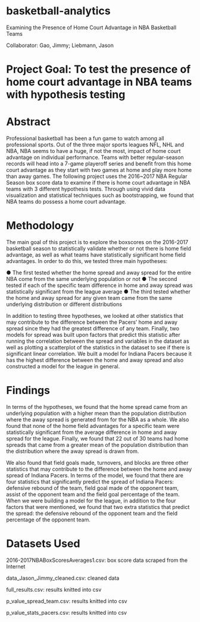 # basketball-analytics
Examining the Presence of Home Court Advantage in NBA Basketball Teams 

Collaborator: Gao, Jimmy; Liebmann, Jason

# Project Goal: To test the presence of home court advantage in NBA teams with hypothesis testing

# Abstract
Professional basketball has been a fun game to watch among all professional sports. Out of the three major sports leagues NFL, NHL and NBA, NBA seems to have a huge, if not the most, impact of home court advantage on individual performance. Teams with better regular-season records will head into a 7-game playeroff series and benefit from this home court advantage as they start with two games at home and play more home than away games. The following project uses the 2016~2017 NBA Regular Season box score data to examine if there is home court advantage in NBA teams with 3 different hypothesis tests. Through using vivid data visualization and statistical techniques such as bootstrapping, we found that NBA teams do possess a home court advantage.

# Methodology
The main goal of this project is to explore the boxscores on the 2016-2017 basketball season to statistically validate whether or not there is home field advantage, as well as what teams have statistically significant home field advantages. In order to do this, we tested three main hypotheses:

●	The first tested whether the home spread and away spread for the entire NBA come from the same underlying population or not
●	The second tested if each of the specific team difference in home and away spread was statistically significant from the league average
●	The third tested whether the home and away spread for any given team came from the same underlying distribution or different distributions 

In addition to testing three hypotheses, we looked at other statistics that may contribute to the difference between the Pacers’ home and away spread since they had the greatest difference of any team. Finally, two models for spread was built upon factors that predict this statistic after running the correlation between the spread and variables in the dataset as well as plotting a scatterplot of the statistics in the dataset to see if there is significant linear correlation. We built a model for Indiana Pacers because it has the highest difference between the home and away spread and also constructed a model for the league in general.

# Findings
In terms of the hypotheses, we found that the home spread came from an underlying population with a higher mean than the population distribution where the away spread is generated from for the NBA as a whole. We also found that none of the home field advantages for a specific team were statistically significant from the average difference in home and away spread for the league. Finally, we found that 22 out of 30 teams had home spreads that came from a greater mean of the population distribution than the distribution where the away spread is drawn from.

We also found that field goals made, turnovers, and blocks are three other statistics that may contribute to the difference between the home and away spread of Indiana Pacers. In terms of the model, we found that there are four statistics that significantly predict the spread of Indiana Pacers: defensive rebound of the team, field goal made of the opponent team, assist of the opponent team and the field goal percentage of the team. When we were building a model for the league, in addition to the four factors that were mentioned, we found that two extra statistics that predict the spread: the defensive rebound of the opponent team and the field percentage of the opponent team.

# Datasets Used
2016-2017NBABoxScoresAverages1.csv:      box score data scraped from the Internet

data_Jason_Jimmy_cleaned.csv:            cleaned data

full_results.csv:                        results knitted into csv    

p_value_spread_team.csv:                 results knitted into csv   

p_value_stats_pacers.csv:                results knitted into csv

